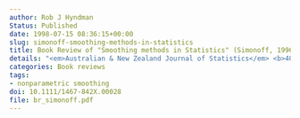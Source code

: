 ```yaml
---
author: Rob J Hyndman
Status: Published
date: 1998-07-15 08:36:15+00:00
slug: simonoff-smoothing-methods-in-statistics
title: Book Review of "Smoothing methods in Statistics" (Simonoff, 1996)
details: "<em>Australian & New Zealand Journal of Statistics</em> <b>40</b>(2), 251–252"
categories: Book reviews
tags:
- nonparametric smoothing
doi: 10.1111/1467-842X.00028
file: br_simonoff.pdf
---
```

